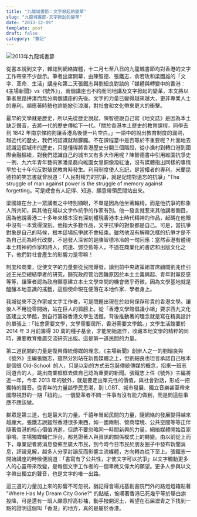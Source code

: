 ```yaml
---
title: "九龍城書節：文字掀起的變革"
slug: "九龍城書節-文字掀起的變革"
date: "2013-12-09"
template: post
draft: false
category: "筆記"
---
```


![2013年九龍城書節](/media/evernote-camera-roll-20131209-213327.png)

從書本說到文字，雜誌到網絡媒體，十二月七至八日的九龍城書節均對香港的文字工作帶來不少啟示。筆者出席開幕，由陳智德、張鐵志、俞若玫和梁國雄的「文字．革命．生活」講座和第二天張鐵志與劉細良對談的「媒體與轉變中的香港：《主場新聞》vs《號外》」，兩個講座也不約而同地講及文字掀起的變革，本文將以筆者思路拼湊而無分兩個講座的先後。文字的力量已變得越來越大，更非專業人士的專利，順應著時勢也許能掀引浪潮，對社會和文化帶來更大的衝擊。

最早的文學就是歷史，所以先從歷史說起，陳智德說自己寫《地文誌》是因為本土缺乏聲音，去將一代的歷史傳給下一代。「關於香港本土歷史的教育課程，同學去到 1842 年南京條約割讓香港島後便一片空白。」一語中的說出教育制度的漏洞，越近代的歷史，我們的認識就越朦朧。不在課程當中是否等於不重要呢？片面地去認識這個城市的歷史，只是懂得將香港歷史分開三個階段，從小漁村到轉口港到國際金融樞紐，對我們認識自己的城市又有多大作用呢？陳智德書中引用維園抗爭史一例，九六年青年藝術家潘星磊向維園女皇銅像潑紅油，沒有媒體指出同樣的事情早於七十年代反對殖民教育時發生。利用制度使人忘記，是當權者的專利。米蘭昆德拉的笑忘書就曾說道：「人民對權力的抗爭，就是記憶對遺忘的抗爭」“The struggle of man against power is the struggle of memory against forgetting。可是總會有人記得、知道、願意帶領民間站出來。

梁國雄在台上一眾講者之中特別顯眼，不單是因為他坐著輪椅，而是他抗爭的形象人所共知，與其他在場以文字作抗爭的作家有別。他一發言就惹來其他講者側目，因為他說香港二十多年來根本沒有深刻體現香港本土時代精神的作品，起碼在他眼中沒有一本覺得深刻。他指大多數作品，文字抗爭的對象都是自己。可是，當抗爭對象是自己的時候，根本這場抗爭就不會結束。雖然他沒有解釋怎樣的抗爭才是不為自己而為時代改變，不過發人深省的是陳智德冷冷的一句回應：當然香港有體現本土精神的作家和詩人，何達、鄧亞藍等人，不過在商業化的書店和出版文化之下，他們對社會產生的影響力是零嘛！

制度和商業，促使文字的力量要從民間爆發，讀到前中央政策組首席顧問劉兆佳引述王光亞總結學者的研究，歸究政府管治困難原因於本土主義興起、青年對黨反感等等，讓筆者認為政府願意建立本土文學空間的機會微乎奇微，因為文學基地就是醞釀本地意識的搖籃，這個使命現在便落在本地作家、學者身上。

我城從來不乏作家或文字工作者，可是問題出現在於如何保存珍貴的香港文學。讓後人不用從零開始，站在巨人的肩膀上。從「香港文學館倡議小組」要求西九文化區建立文學館，到自行籌辦香港文學生活館，背後推動著的理念就是寫在精美設計的單張上：「社會需要文學，文學需要居所，香港需要文學館。」文學生活館要於 2014 年 3 月前籌得 30 萬的種子基金，才能開始運作，收藏本地文學的精粹的同時，還要教育推廣交流研究出版。這是第一道民間的力量。

第二道民間的力量是復興傳統傳媒的理念。《主場新聞》創辦人之一的劉細良與《號外》主編張鐵志，雖然分別站在新舊媒體之上，但劉細良也坦言承認自己根本是個很 Old-School  的人，只是以新的方式去包裝傳統傳媒的概念，招來一班志同道合的人，跳出商業框框去做自己認為重要的新聞。張鐵志上任《號外》主編將近一年，今年 2013 年的號外，就是要走出單元性的價值，與社會對話，形成一把獨特的聲音。從青年的力量談學民思潮，到 LGBT、城市發展、獨立音樂甚至帶來國際視野的一期「紐約」。一個變革者不問一件事有沒有能力做到，而是問這些事應不應該做。

群眾是第三道，也是最大的力量。千禧年冒起民間的力量，隨網絡的發展變得越來越龐大。張鐵志說雖然香港很多東西，如一國兩制、營商環境、公共空間等等正伴隨著香港的核心價值消逝，但請不要忽略同一時間新興的力量。網絡媒體開始百家爭鳴，主場獨媒輔仁評台，都見證著人與資訊的關係模式上的轉變。由以前從上而下，專業記者將消息發佈至廣大市民，到今時今日市民於朋友圈子中發布新聞消息，評論見解，越多人分享討論反而影響主流媒體，方向轉為從下至上。張鐵志一開始講座的時候便說道：「書寫有了公共性，才使文字可以抗爭」以文字觸動更多人的心靈帶來改變，是每個文字工作者的一個卑微又偉大的願望。更多人參與以文字帶出獨立的聲音，也是文字的唯一出路。

這三道的力量加上來的影響不可忽視，猶記得會場兆基創書院門外的路燈燈箱貼著 "Where Has My Dream City Gone?" 的貼紙，惋嘆著香港已死幾乎等於舉白旗投降，可是還有一班人願意捋高衫袖，動手撥開泥土，希望在石屎瀝青之下找到一點的證明這個叫「香港」的地方，真的是屬於香港。

